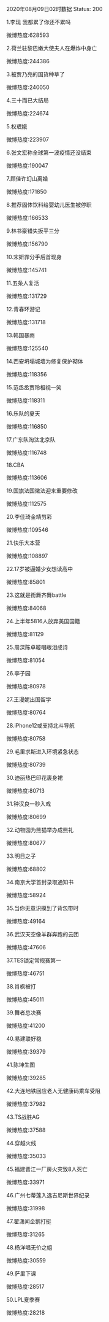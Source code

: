 2020年08月09日02时数据
Status: 200

1.李现 我都累了你还不累吗

微博热度:628593

2.荷兰驻黎巴嫩大使夫人在爆炸中身亡

微博热度:244386

3.被贾乃亮的国货种草了

微博热度:240050

4.三十而已大结局

微博热度:224674

5.权珉娥

微博热度:223907

6.张文宏称全球第一波疫情还没结束

微博热度:190047

7.顾佳许幻山离婚

微博热度:171850

8.推荐固体饮料给婴幼儿医生被停职

微博热度:166533

9.林书豪错失扳平三分

微博热度:156790

10.宋妍霏分手后首现身

微博热度:145741

11.五条人复活

微博热度:131729

12.青春环游记

微博热度:131718

13.韩国暴雨

微博热度:125540

14.西安坍塌城墙为修复保护砌体

微博热度:118356

15.范丞丞贾玲相视一笑

微博热度:118311

16.乐队的夏天

微博热度:116850

17.广东队淘汰北京队

微博热度:116748

18.CBA

微博热度:113606

19.国旗法国徽法迎来重要修改

微博热度:112575

20.李佳琦金靖剪彩

微博热度:109546

21.快乐大本营

微博热度:108897

22.17岁被逼婚少女想读高中

微博热度:85801

23.这就是街舞齐舞battle

微博热度:84068

24.上半年5816人放弃美国国籍

微博热度:81129

25.周深陈卓璇唱眼泪成诗

微博热度:81054

26.李子园

微博热度:80978

27.王漫妮出国留学

微博热度:80764

28.iPhone12或支持北斗导航

微博热度:80758

29.毛里求斯进入环境紧急状态

微博热度:80739

30.迪丽热巴印花裹身裙

微博热度:80713

31.钟汉良一秒入戏

微博热度:80699

32.动物园为熊猫举办成熊礼

微博热度:80677

33.明日之子

微博热度:68802

34.南京大学首封录取通知书

微博热度:58924

35.当你无意识摸到了背包带时

微博热度:49164

36.武汉天空像羊群奔跑的云团

微博热度:47606

37.TES锁定常规赛第一

微博热度:46751

38.肖枫被打

微博热度:45011

39.舞者总决赛

微博热度:41200

40.易建联好稳

微博热度:39379

41.陈坤生图

微博热度:39285

42.大连地铁回应老人无健康码乘车受阻

微博热度:37982

43.TS战胜AG

微博热度:37588

44.穿越火线

微博热度:35033

45.福建晋江一厂房火灾致8人死亡

微博热度:33971

46.广州七蒂莲入选吉尼斯世界纪录

微博热度:31998

47.翟潇闻企鹅打挺

微博热度:31265

48.杨洋唱无价之姐

微博热度:30559

49.萨里下课

微博热度:28517

50.LPL夏季赛

微博热度:28218

